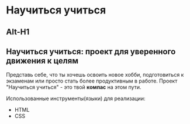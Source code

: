 # Научиться учиться
Alt-H1
--------------------

## Научиться учиться: проект для уверенного движения к целям

Представь себе, что ты хочешь освоить новое хобби, подготовиться к экзаменам или просто стать более продуктивным в работе. Проект "Научиться учиться" - это твой **компас** на этом пути.

Использованные инструменты(языки) для реализации:
* HTML
* CSS

